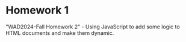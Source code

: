 # Homework 1

"WAD2024-Fall Homework 2" - Using JavaScript to add some logic to HTML documents and make them dynamic.
